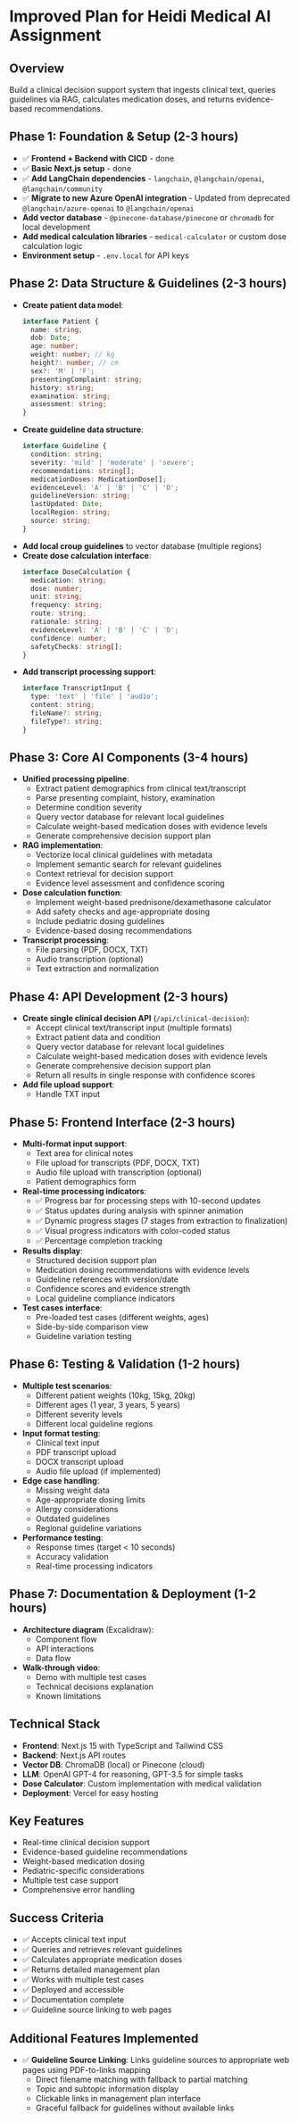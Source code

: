 # Improved Plan for Heidi Medical AI Assignment

## Overview
Build a clinical decision support system that ingests clinical text, queries guidelines via RAG, calculates medication doses, and returns evidence-based recommendations.

## Phase 1: Foundation & Setup (2-3 hours)
- ✅ **Frontend + Backend with CICD** - done
- ✅ **Basic Next.js setup** - done
- ✅ **Add LangChain dependencies** - `langchain`, `@langchain/openai`, `@langchain/community`
- ✅ **Migrate to new Azure OpenAI integration** - Updated from deprecated `@langchain/azure-openai` to `@langchain/openai`
- **Add vector database** - `@pinecone-database/pinecone` or `chromadb` for local development
- **Add medical calculation libraries** - `medical-calculator` or custom dose calculation logic
- **Environment setup** - `.env.local` for API keys

## Phase 2: Data Structure & Guidelines (2-3 hours)
- **Create patient data model**:
  ```typescript
  interface Patient {
    name: string;
    dob: Date;
    age: number;
    weight: number; // kg
    height?: number; // cm
    sex?: 'M' | 'F';
    presentingComplaint: string;
    history: string;
    examination: string;
    assessment: string;
  }
  ```
- **Create guideline data structure**:
  ```typescript
  interface Guideline {
    condition: string;
    severity: 'mild' | 'moderate' | 'severe';
    recommendations: string[];
    medicationDoses: MedicationDose[];
    evidenceLevel: 'A' | 'B' | 'C' | 'D';
    guidelineVersion: string;
    lastUpdated: Date;
    localRegion: string;
    source: string;
  }
  ```
- **Add local croup guidelines** to vector database (multiple regions)
- **Create dose calculation interface**:
  ```typescript
  interface DoseCalculation {
    medication: string;
    dose: number;
    unit: string;
    frequency: string;
    route: string;
    rationale: string;
    evidenceLevel: 'A' | 'B' | 'C' | 'D';
    confidence: number;
    safetyChecks: string[];
  }
  ```
- **Add transcript processing support**:
  ```typescript
  interface TranscriptInput {
    type: 'text' | 'file' | 'audio';
    content: string;
    fileName?: string;
    fileType?: string;
  }
  ```

## Phase 3: Core AI Components (3-4 hours)
- **Unified processing pipeline**:
  - Extract patient demographics from clinical text/transcript
  - Parse presenting complaint, history, examination
  - Determine condition severity
  - Query vector database for relevant local guidelines
  - Calculate weight-based medication doses with evidence levels
  - Generate comprehensive decision support plan
- **RAG implementation**:
  - Vectorize local clinical guidelines with metadata
  - Implement semantic search for relevant guidelines
  - Context retrieval for decision support
  - Evidence level assessment and confidence scoring
- **Dose calculation function**:
  - Implement weight-based prednisone/dexamethasone calculator
  - Add safety checks and age-appropriate dosing
  - Include pediatric dosing guidelines
  - Evidence-based dosing recommendations
- **Transcript processing**:
  - File parsing (PDF, DOCX, TXT)
  - Audio transcription (optional)
  - Text extraction and normalization

## Phase 4: API Development (2-3 hours)
- **Create single clinical decision API** (`/api/clinical-decision`):
  - Accept clinical text/transcript input (multiple formats)
  - Extract patient data and condition
  - Query vector database for relevant local guidelines
  - Calculate weight-based medication doses with evidence levels
  - Generate comprehensive decision support plan
  - Return all results in single response with confidence scores
- **Add file upload support**:
  - Handle TXT input

## Phase 5: Frontend Interface (2-3 hours)
- **Multi-format input support**:
  - Text area for clinical notes
  - File upload for transcripts (PDF, DOCX, TXT)
  - Audio file upload with transcription (optional)
  - Patient demographics form
- **Real-time processing indicators**:
  - ✅ Progress bar for processing steps with 10-second updates
  - ✅ Status updates during analysis with spinner animation
  - ✅ Dynamic progress stages (7 stages from extraction to finalization)
  - ✅ Visual progress indicators with color-coded status
  - ✅ Percentage completion tracking
- **Results display**:
  - Structured decision support plan
  - Medication dosing recommendations with evidence levels
  - Guideline references with version/date
  - Confidence scores and evidence strength
  - Local guideline compliance indicators
- **Test cases interface**:
  - Pre-loaded test cases (different weights, ages)
  - Side-by-side comparison view
  - Guideline variation testing

## Phase 6: Testing & Validation (1-2 hours)
- **Multiple test scenarios**:
  - Different patient weights (10kg, 15kg, 20kg)
  - Different ages (1 year, 3 years, 5 years)
  - Different severity levels
  - Different local guideline regions
- **Input format testing**:
  - Clinical text input
  - PDF transcript upload
  - DOCX transcript upload
  - Audio file upload (if implemented)
- **Edge case handling**:
  - Missing weight data
  - Age-appropriate dosing limits
  - Allergy considerations
  - Outdated guidelines
  - Regional guideline variations
- **Performance testing**:
  - Response times (target < 10 seconds)
  - Accuracy validation
  - Real-time processing indicators

## Phase 7: Documentation & Deployment (1-2 hours)
- **Architecture diagram** (Excalidraw):
  - Component flow
  - API interactions
  - Data flow
- **Walk-through video**:
  - Demo with multiple test cases
  - Technical decisions explanation
  - Known limitations

## Technical Stack
- **Frontend**: Next.js 15 with TypeScript and Tailwind CSS
- **Backend**: Next.js API routes
- **Vector DB**: ChromaDB (local) or Pinecone (cloud)
- **LLM**: OpenAI GPT-4 for reasoning, GPT-3.5 for simple tasks
- **Dose Calculator**: Custom implementation with medical validation
- **Deployment**: Vercel for easy hosting

## Key Features
- Real-time clinical decision support
- Evidence-based guideline recommendations
- Weight-based medication dosing
- Pediatric-specific considerations
- Multiple test case support
- Comprehensive error handling

## Success Criteria
- ✅ Accepts clinical text input
- ✅ Queries and retrieves relevant guidelines
- ✅ Calculates appropriate medication doses
- ✅ Returns detailed management plan
- ✅ Works with multiple test cases
- ✅ Deployed and accessible
- ✅ Documentation complete
- ✅ Guideline source linking to web pages

## Additional Features Implemented
- ✅ **Guideline Source Linking**: Links guideline sources to appropriate web pages using PDF-to-links mapping
  - Direct filename matching with fallback to partial matching
  - Topic and subtopic information display
  - Clickable links in management plan interface
  - Graceful fallback for guidelines without available links 